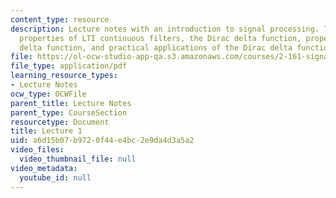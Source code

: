 ```yaml
---
content_type: resource
description: Lecture notes with an introduction to signal processing. Topics include
  properties of LTI continuous filters, the Dirac delta function, properties of the
  delta function, and practical applications of the Dirac delta function.
file: https://ol-ocw-studio-app-qa.s3.amazonaws.com/courses/2-161-signal-processing-continuous-and-discrete-fall-2008/a6d15b07b9720f44e4bc2e9da4d3a5a2_lecture_01.pdf
file_type: application/pdf
learning_resource_types:
- Lecture Notes
ocw_type: OCWFile
parent_title: Lecture Notes
parent_type: CourseSection
resourcetype: Document
title: Lecture 1
uid: a6d15b07-b972-0f44-e4bc-2e9da4d3a5a2
video_files:
  video_thumbnail_file: null
video_metadata:
  youtube_id: null
---
```


